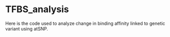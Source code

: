 # TFBS_analysis
Here is the code used to analyze change in binding affinity linked to genetic variant using atSNP.
